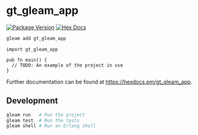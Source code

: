 # gt_gleam_app

[![Package Version](https://img.shields.io/hexpm/v/gt_gleam_app)](https://hex.pm/packages/gt_gleam_app)
[![Hex Docs](https://img.shields.io/badge/hex-docs-ffaff3)](https://hexdocs.pm/gt_gleam_app/)

```sh
gleam add gt_gleam_app
```

```gleam
import gt_gleam_app

pub fn main() {
  // TODO: An example of the project in use
}
```

Further documentation can be found at <https://hexdocs.pm/gt_gleam_app>.

## Development

```sh
gleam run   # Run the project
gleam test  # Run the tests
gleam shell # Run an Erlang shell
```
